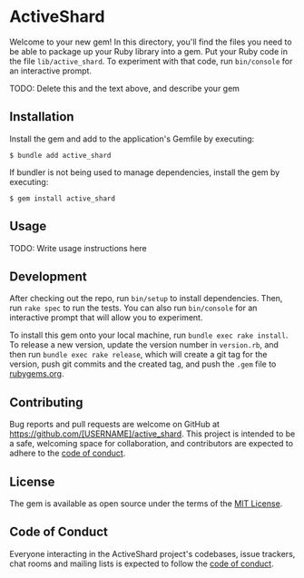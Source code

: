 # ActiveShard

Welcome to your new gem! In this directory, you'll find the files you need to be able to package up your Ruby library into a gem. Put your Ruby code in the file `lib/active_shard`. To experiment with that code, run `bin/console` for an interactive prompt.

TODO: Delete this and the text above, and describe your gem

## Installation

Install the gem and add to the application's Gemfile by executing:

    $ bundle add active_shard

If bundler is not being used to manage dependencies, install the gem by executing:

    $ gem install active_shard

## Usage

TODO: Write usage instructions here

## Development

After checking out the repo, run `bin/setup` to install dependencies. Then, run `rake spec` to run the tests. You can also run `bin/console` for an interactive prompt that will allow you to experiment.

To install this gem onto your local machine, run `bundle exec rake install`. To release a new version, update the version number in `version.rb`, and then run `bundle exec rake release`, which will create a git tag for the version, push git commits and the created tag, and push the `.gem` file to [rubygems.org](https://rubygems.org).

## Contributing

Bug reports and pull requests are welcome on GitHub at https://github.com/[USERNAME]/active_shard. This project is intended to be a safe, welcoming space for collaboration, and contributors are expected to adhere to the [code of conduct](https://github.com/[USERNAME]/active_shard/blob/main/CODE_OF_CONDUCT.md).

## License

The gem is available as open source under the terms of the [MIT License](https://opensource.org/licenses/MIT).

## Code of Conduct

Everyone interacting in the ActiveShard project's codebases, issue trackers, chat rooms and mailing lists is expected to follow the [code of conduct](https://github.com/[USERNAME]/active_shard/blob/main/CODE_OF_CONDUCT.md).
